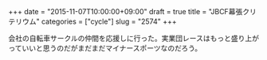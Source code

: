 +++
date = "2015-11-07T10:00:00+09:00"
draft = true
title = "JBCF幕張クリテリウム"
categories = ["cycle"]
slug = "2574"
+++

会社の自転車サークルの仲間を応援しに行った。実業団レースはもっと盛り上がっていいと思うのだがまだまだマイナースポーツなのだろう。
